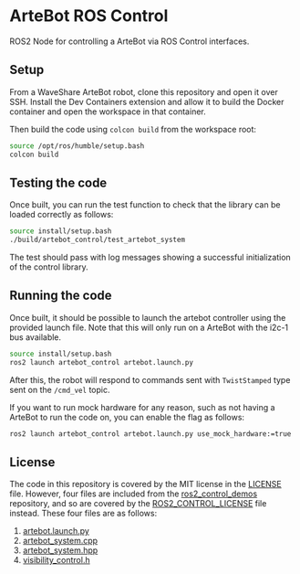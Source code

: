 # ArteBot ROS Control

ROS2 Node for controlling a ArteBot via ROS Control interfaces.

## Setup

From a WaveShare ArteBot robot, clone this repository and open it over SSH. Install the Dev Containers extension and allow it to build the Docker container and open the workspace in that container.

Then build the code using `colcon build` from the workspace root:

```bash
source /opt/ros/humble/setup.bash
colcon build
```

## Testing the code

Once built, you can run the test function to check that the library can be loaded correctly as follows:

```bash
source install/setup.bash
./build/artebot_control/test_artebot_system
```

The test should pass with log messages showing a successful initialization of the control library.

## Running the code

Once built, it should be possible to launch the artebot controller using the provided launch file. Note that this will only run on a ArteBot with the i2c-1 bus available.

```bash
source install/setup.bash
ros2 launch artebot_control artebot.launch.py
```

After this, the robot will respond to commands sent with `TwistStamped` type sent on the `/cmd_vel` topic.

If you want to run mock hardware for any reason, such as not having a ArteBot to run the code on, you can enable the flag as follows:

```bash
ros2 launch artebot_control artebot.launch.py use_mock_hardware:=true
```

## License

The code in this repository is covered by the MIT license in the [LICENSE](./LICENSE) file. However, four files are included from the [ros2_control_demos](https://github.com/ros-controls/ros2_control_demos) repository, and so are covered by the [ROS2_CONTROL_LICENSE](./ROS2_CONTROL_LICENSE) file instead. These four files are as follows:

1. [artebot.launch.py](./bringup/launch/artebot.launch.py)
2. [artebot_system.cpp](./hardware/src/artebot_system.cpp)
3. [artebot_system.hpp](./hardware/include/artebot_control/artebot_system.hpp)
4. [visibility_control.h](./hardware/include/artebot_control/visibility_control.h)
